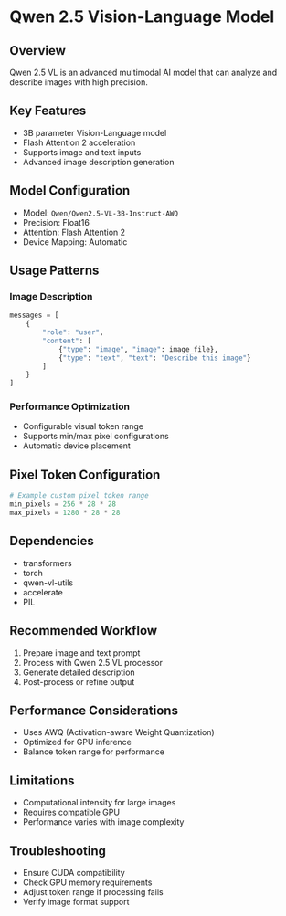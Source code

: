# Qwen 2.5 Vision-Language Model

## Overview

Qwen 2.5 VL is an advanced multimodal AI model that can analyze and describe images with high precision.

## Key Features

- 3B parameter Vision-Language model
- Flash Attention 2 acceleration
- Supports image and text inputs
- Advanced image description generation

## Model Configuration

- Model: `Qwen/Qwen2.5-VL-3B-Instruct-AWQ`
- Precision: Float16
- Attention: Flash Attention 2
- Device Mapping: Automatic

## Usage Patterns

### Image Description

```python
messages = [
    {
        "role": "user",
        "content": [
            {"type": "image", "image": image_file},
            {"type": "text", "text": "Describe this image"}
        ]
    }
]
```

### Performance Optimization

- Configurable visual token range
- Supports min/max pixel configurations
- Automatic device placement

## Pixel Token Configuration

```python
# Example custom pixel token range
min_pixels = 256 * 28 * 28
max_pixels = 1280 * 28 * 28
```

## Dependencies

- transformers
- torch
- qwen-vl-utils
- accelerate
- PIL

## Recommended Workflow

1. Prepare image and text prompt
2. Process with Qwen 2.5 VL processor
3. Generate detailed description
4. Post-process or refine output

## Performance Considerations

- Uses AWQ (Activation-aware Weight Quantization)
- Optimized for GPU inference
- Balance token range for performance

## Limitations

- Computational intensity for large images
- Requires compatible GPU
- Performance varies with image complexity

## Troubleshooting

- Ensure CUDA compatibility
- Check GPU memory requirements
- Adjust token range if processing fails
- Verify image format support

